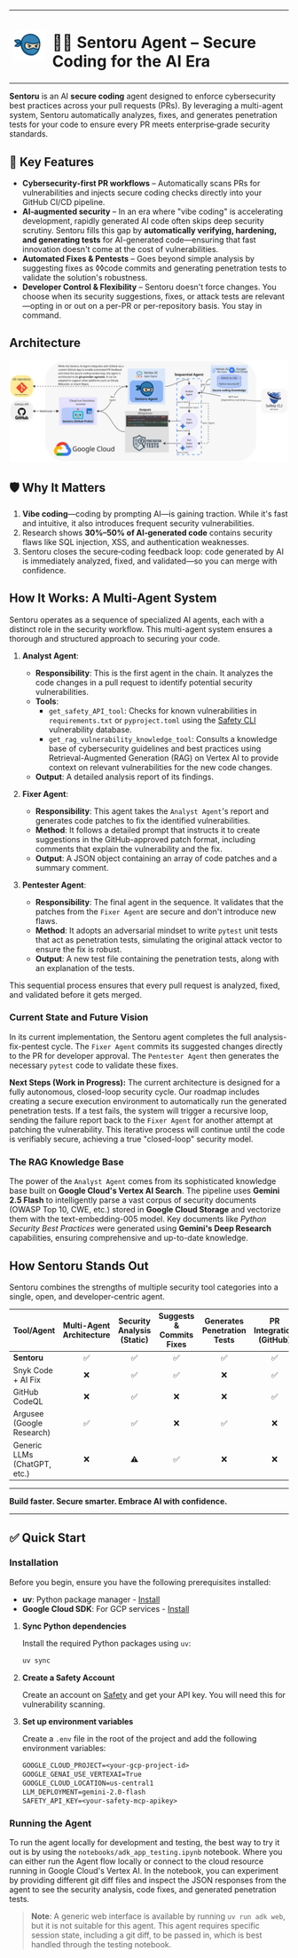 <table>
  <tr>
    <td><img src="docs/resources/sentoru-logo.png" alt="Sentoru Logo" width="100"></td>
    <td><h1>🔐🥷 Sentoru Agent – Secure Coding for the AI Era</h1></td>
  </tr>
</table>

**Sentoru** is an AI **secure coding** agent designed to enforce cybersecurity best practices across your pull requests (PRs). By leveraging a multi-agent system, Sentoru automatically analyzes, fixes, and generates penetration tests for your code to ensure every PR meets enterprise‑grade security standards.

## 🚀 Key Features

- **Cybersecurity‑first PR workflows** – Automatically scans PRs for vulnerabilities and injects secure coding checks directly into your GitHub CI/CD pipeline.
- **AI‑augmented security** – In an era where "vibe coding" is accelerating development, rapidly generated AI code often skips deep security scrutiny. Sentoru fills this gap by **automatically verifying, hardening, and generating tests** for AI-generated code—ensuring that fast innovation doesn't come at the cost of vulnerabilities.
- **Automated Fixes & Pentests** – Goes beyond simple analysis by suggesting fixes as ◊◊code commits and generating penetration tests to validate the solution's robustness.
- **Developer Control & Flexibility** – Sentoru doesn't force changes. You choose when its security suggestions, fixes, or attack tests are relevant—opting in or out on a per-PR or per-repository basis. You stay in command.

## Architecture

![Architecture Diagram](docs/resources/architecture-diagram.png) 


## 🛡️ Why It Matters

1.  **Vibe coding**—coding by prompting AI—is gaining traction. While it's fast and intuitive, it also introduces frequent security vulnerabilities.
2.  Research shows **30%–50% of AI‑generated code** contains security flaws like SQL injection, XSS, and authentication weaknesses.
3.  Sentoru closes the secure‑coding feedback loop: code generated by AI is immediately analyzed, fixed, and validated—so you can merge with confidence.

## How It Works: A Multi-Agent System

Sentoru operates as a sequence of specialized AI agents, each with a distinct role in the security workflow. This multi-agent system ensures a thorough and structured approach to securing your code.

1.  **Analyst Agent**:
    *   **Responsibility**: This is the first agent in the chain. It analyzes the code changes in a pull request to identify potential security vulnerabilities.
    *   **Tools**:
        *   `get_safety_API_tool`: Checks for known vulnerabilities in `requirements.txt` or `pyproject.toml` using the [Safety CLI](https://www.getsafety.com/cli) vulnerability database.
        *   `get_rag_vulnerability_knowledge_tool`: Consults a knowledge base of cybersecurity guidelines and best practices using Retrieval-Augmented Generation (RAG) on Vertex AI to provide context on relevant vulnerabilities for the new code changes.
    *   **Output**: A detailed analysis report of its findings.

2.  **Fixer Agent**:
    *   **Responsibility**: This agent takes the `Analyst Agent`'s report and generates code patches to fix the identified vulnerabilities.
    *   **Method**: It follows a detailed prompt that instructs it to create suggestions in the GitHub-approved patch format, including comments that explain the vulnerability and the fix.
    *   **Output**: A JSON object containing an array of code patches and a summary comment.

3.  **Pentester Agent**:
    *   **Responsibility**: The final agent in the sequence. It validates that the patches from the `Fixer Agent` are secure and don't introduce new flaws.
    *   **Method**: It adopts an adversarial mindset to write `pytest` unit tests that act as penetration tests, simulating the original attack vector to ensure the fix is robust.
    *   **Output**: A new test file containing the penetration tests, along with an explanation of the tests.


This sequential process ensures that every pull request is analyzed, fixed, and validated before it gets merged.

### Current State and Future Vision

In its current implementation, the Sentoru agent completes the full analysis-fix-pentest cycle. The `Fixer Agent` commits its suggested changes directly to the PR for developer approval. The `Pentester Agent` then generates the necessary `pytest` code to validate these fixes.

**Next Steps (Work in Progress):** The current architecture is designed for a fully autonomous, closed-loop security cycle. Our roadmap includes creating a secure execution environment to automatically run the generated penetration tests. If a test fails, the system will trigger a recursive loop, sending the failure report back to the `Fixer Agent` for another attempt at patching the vulnerability. This iterative process will continue until the code is verifiably secure, achieving a true "closed-loop" security model.

### The RAG Knowledge Base

The power of the `Analyst Agent` comes from its sophisticated knowledge base built on **Google Cloud's Vertex AI Search**. The pipeline uses **Gemini 2.5 Flash** to intelligently parse a vast corpus of security documents (OWASP Top 10, CWE, etc.) stored in **Google Cloud Storage** and vectorize them with the text-embedding-005 model. Key documents like *Python Security Best Practices* were generated using **Gemini's Deep Research** capabilities, ensuring comprehensive and up-to-date knowledge.

## How Sentoru Stands Out

Sentoru combines the strengths of multiple security tool categories into a single, open, and developer-centric agent.

| Tool/Agent | Multi-Agent Architecture | Security Analysis (Static) | Suggests & Commits Fixes | Generates Penetration Tests | PR Integration (GitHub) | Explainability (Comments, Docs) | LLM-Generated Code Focus | Open Source & Customizable |
| :--- | :---: | :---: | :---: | :---: | :---: | :---: | :---: | :---: |
| **Sentoru** | ✅ | ✅ | ✅ | ✅ | ✅ | ✅ | ✅ | ✅ |
| Snyk Code + AI Fix | ❌ | ✅ | ✅ | ❌ | ✅ | ✅ | ⚠️ | ❌ |
| GitHub CodeQL | ❌ | ✅ | ❌ | ❌ | ✅ | ✅ | ❌ | ✅ |
| Argusee (Google Research) | ✅ | ✅ | ❌ | ✅ | ❌ | ⚠️ | ❌ | ✅ |
| Generic LLMs (ChatGPT, etc.) | ❌ | ⚠️ | ✅ | ❌ | ❌ | ✅ | ✅ | ✅ |

---

**Build faster. Secure smarter. Embrace AI with confidence.**

---

## ✅ Quick Start

### Installation

Before you begin, ensure you have the following prerequisites installed:
- **uv**: Python package manager - [Install](https://docs.astral.sh/uv/getting-started/installation/)
- **Google Cloud SDK**: For GCP services - [Install](https://cloud.google.com/sdk/docs/install)

1.  **Sync Python dependencies**

    Install the required Python packages using `uv`:

    ```bash
    uv sync
    ```

2.  **Create a Safety Account**

    Create an account on [Safety](https://www.getsafety.com/cli) and get your API key. You will need this for vulnerability scanning.

3.  **Set up environment variables**

    Create a `.env` file in the root of the project and add the following environment variables:

    ```env
    GOOGLE_CLOUD_PROJECT=<your-gcp-project-id>
    GOOGLE_GENAI_USE_VERTEXAI=True
    GOOGLE_CLOUD_LOCATION=us-central1
    LLM_DEPLOYMENT=gemini-2.0-flash
    SAFETY_API_KEY=<your-safety-mcp-apikey>
    ```

### Running the Agent

To run the agent locally for development and testing, the best way to try it out is by using the `notebooks/adk_app_testing.ipynb` notebook. Where you can either run the Agent flow locally or connect to the cloud resource running in Google Cloud's Vertex AI. In the notebook, you can experiment by providing different git diff files and inspect the JSON responses from the agent to see the security analysis, code fixes, and generated penetration tests.

> **Note**: A generic web interface is available by running `uv run adk web`, but it is not suitable for this agent. This agent requires specific session state, including a git diff, to be passed in, which is best handled through the testing notebook.